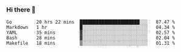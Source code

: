 ### Hi there 👋

<!--
**yeya24/yeya24** is a ✨ _special_ ✨ repository because its `README.md` (this file) appears on your GitHub profile.

Here are some ideas to get you started:

- 🔭 I’m currently working on ...
- 🌱 I’m currently learning ...
- 👯 I’m looking to collaborate on ...
- 🤔 I’m looking for help with ...
- 💬 Ask me about ...
- 📫 How to reach me: ...
- 😄 Pronouns: ...
- ⚡ Fun fact: ...
-->

<!--START_SECTION:waka-->
```text
Go         20 hrs 22 mins  ██████████████████████░░░   87.47 % 
Markdown   1 hr            █░░░░░░░░░░░░░░░░░░░░░░░░   04.34 % 
YAML       35 mins         ▓░░░░░░░░░░░░░░░░░░░░░░░░   02.57 % 
Bash       28 mins         ▓░░░░░░░░░░░░░░░░░░░░░░░░   02.04 % 
Makefile   18 mins         ▒░░░░░░░░░░░░░░░░░░░░░░░░   01.31 % 
```
<!--END_SECTION:waka-->
